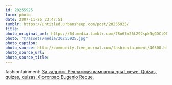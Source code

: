 ```yaml
---
id: 20255925
form: photo
date: 2007-11-26 23:47:51
tumblr: https://untitled.urbansheep.com/post/20255925/
title:
photo_original_url: https://64.media.tumblr.com/78n67m26L292spk9gGOClOFK_1280.jpg
photo: "@/assets/media/20255925.jpg"
photo_caption:
photo_source: http://community.livejournal.com/fashiontainment/40308.html?style=mine#cutid1
photo_source_url:
photo_source_title:
---
```


<p>fashiontainment: <a href="http://community.livejournal.com/fashiontainment/40308.html">За кадром. Рекламная кампания для Loewe. Quizas, quizas, quizas. Фотограф Eugenio Recue.</a></p>

